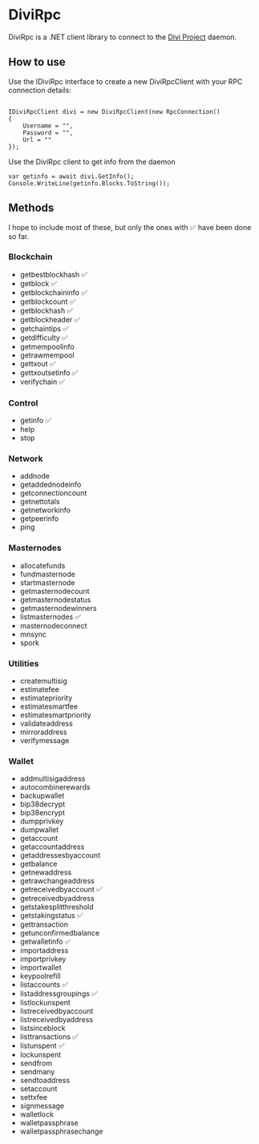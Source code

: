 ﻿# DiviRpc

DiviRpc is a .NET client library to connect to the [Divi Project](https://diviproject.org/) daemon.

## How to use

Use the IDiviRpc interface to create a new DiviRpcClient with your RPC connection details:

```

IDiviRpcClient divi = new DiviRpcClient(new RpcConnection()
{
    Username = "",
    Password = "",
    Url = ""
});

```

Use the DiviRpc client to get info from the daemon
```
var getinfo = await divi.GetInfo();
Console.WriteLine(getinfo.Blocks.ToString());
```

## Methods

I hope to include most of these, but only the ones with ✅ have been done so far.

### Blockchain

* getbestblockhash ✅
* getblock ✅
* getblockchaininfo	✅
* getblockcount	✅
* getblockhash	✅
* getblockheader ✅
* getchaintips ✅
* getdifficulty ✅
* getmempoolinfo
* getrawmempool
* gettxout ✅
* gettxoutsetinfo ✅
* verifychain ✅

### Control

* getinfo ✅
* help
* stop

### Network

* addnode
* getaddednodeinfo
* getconnectioncount
* getnettotals
* getnetworkinfo
* getpeerinfo
* ping

### Masternodes

* allocatefunds
* fundmasternode
* startmasternode
* getmasternodecount
* getmasternodestatus
* getmasternodewinners
* listmasternodes ✅
* masternodeconnect
* mnsync
* spork

### Utilities

* createmultisig
* estimatefee
* estimatepriority
* estimatesmartfee
* estimatesmartpriority
* validateaddress
* mirroraddress
* verifymessage

### Wallet

* addmultisigaddress
* autocombinerewards
* backupwallet
* bip38decrypt
* bip38encrypt
* dumpprivkey
* dumpwallet
* getaccount
* getaccountaddress
* getaddressesbyaccount      
* getbalance
* getnewaddress
* getrawchangeaddress
* getreceivedbyaccount ✅
* getreceivedbyaddress
* getstakesplitthreshold
* getstakingstatus ✅
* gettransaction
* getunconfirmedbalance
* getwalletinfo ✅
* importaddress
* importprivkey
* importwallet
* keypoolrefill
* listaccounts ✅
* listaddressgroupings ✅
* listlockunspent
* listreceivedbyaccount
* listreceivedbyaddress
* listsinceblock
* listtransactions ✅
* listunspent ✅
* lockunspent
* sendfrom
* sendmany
* sendtoaddress
* setaccount
* settxfee
* signmessage
* walletlock
* walletpassphrase
* walletpassphrasechange
